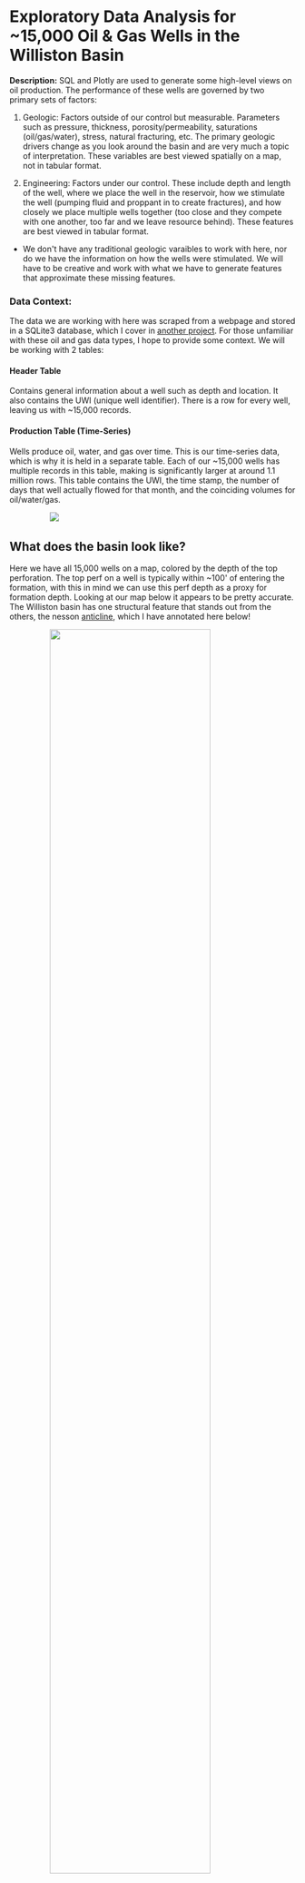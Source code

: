 # Exploratory Data Analysis for ~15,000 Oil & Gas Wells in the Williston Basin

**Description:** SQL and Plotly are used to generate some high-level views on oil production. The performance of these wells are governed by two primary sets of factors:

1. Geologic: Factors outside of our control but measurable. Parameters such as pressure, thickness, porosity/permeability, saturations (oil/gas/water), stress, natural fracturing, etc. The primary geologic drivers change as you look around the basin and are very much a topic of interpretation. These variables are best viewed spatially on a map, not in tabular format.

2. Engineering: Factors under our control. These include depth and length of the well, where we place the well in the reservoir, how we stimulate the well (pumping fluid and proppant in to create fractures), and how closely we place multiple wells together (too close and they compete with one another, too far and we leave resource behind). These features are best viewed in tabular format.

- We don't have any traditional geologic varaibles to work with here, nor do we have the information on how the wells were stimulated. We will have to be creative and work with what we have to generate features that approximate these missing features. 

### Data Context: 
The data we are working with here was scraped from a webpage and stored in a SQLite3 database, which I cover in [another project](/page_scrapy.md). 
For those unfamiliar with these oil and gas data types, I hope to provide some context. We will be working with 2 tables:

#### Header Table
Contains general information about a well such as depth and location. It also contains the UWI (unique well identifier). There is a row for every well, leaving us with ~15,000 records. 

#### Production Table (Time-Series)
Wells produce oil, water, and gas over time. This is our time-series data, which is why it is held in a separate table. Each of our ~15,000 wells has multiple records in this table, making is significantly larger at around 1.1 million rows. This table contains the UWI, the time stamp, the number of days that well actually flowed for that month, and the coinciding volumes for oil/water/gas.

&nbsp;&nbsp;&nbsp;&nbsp;&nbsp;&nbsp;&nbsp;&nbsp;&nbsp;&nbsp;&nbsp;&nbsp;&nbsp;&nbsp;&nbsp;&nbsp;&nbsp;&nbsp;<img src="images/SQL/prod_table.PNG?raw=true">

## What does the basin look like? 
Here we have all 15,000 wells on a map, colored by the depth of the top perforation. The top perf on a well is typically within ~100' of entering the formation, with this in mind we can use this perf depth as a proxy for formation depth. Looking at our map below it appears to be pretty accurate. The Williston basin has one structural feature that stands out from the others, the nesson [anticline](https://www.glossary.oilfield.slb.com/en/Terms/a/anticline.aspx), which I have annotated here below!

&nbsp;&nbsp;&nbsp;&nbsp;&nbsp;&nbsp;&nbsp;&nbsp;&nbsp;&nbsp;&nbsp;&nbsp;&nbsp;&nbsp;&nbsp;&nbsp;&nbsp;&nbsp;<img src="images/EDA/Structure Map.PNG?raw=true" width="75%" height="75%">

## What Operator has Produced the Most Oil to Date?

<img src="images/EDA/Oil and Wells by Operator.PNG?raw=true">

## What Operator has Produced the Most Oil for their Well Count?
Producing more oil with less wells likely translates into better project level economics (and better investments). 

<img src="images/EDA/Oil Per Well by Operator.PNG?raw=true">

## Simple Oil Production Plot
Here we choose 20 wells at random for a given operator, and plot their oil production streams. 

<img src="images/EDA/Simple Production Plot by Operator.PNG?raw=true">

## Water / Oil Ratio Plot
Wells that produce less water are more favorable from an economic standpoint, as the water is costly to dispose of. As you can see, over time operators have been producing more and more water!

<img src="images/EDA/WOR By Vintage.PNG?raw=true">

## Oil Production Plot: Averaged by ~ Depth/Pressure
Here we are binning by average top perf depth, which is a proxy for depth of the formation. The correlation between depth and pressure is pretty strong in this basin. Higher pressure normally leads to better wells. 

<img src="images/EDA/Average Stream Plot - Top Perf.PNG?raw=true">

## What Areas have Produced the Most Oil?
The basin is divided up into 6mi x 6mi squares called townships. Lets see what townships have produced the most oil.

<img src="images/EDA/Code - Cum Oil Per Block Per Well.PNG?raw=true">
&nbsp;&nbsp;&nbsp;&nbsp;&nbsp;&nbsp;&nbsp;&nbsp;&nbsp;&nbsp;&nbsp;&nbsp;&nbsp;&nbsp;&nbsp;&nbsp;&nbsp;&nbsp;<img src="images/EDA/Map - Cum Oil Per Block.PNG?raw=true" width="75%" height="75%">

## What Areas have Produced the Most Oil for their Well Count?
Lets see what townships have produced the most oil for their well count. More oil with less wells is favorable. 

&nbsp;&nbsp;&nbsp;&nbsp;&nbsp;&nbsp;&nbsp;&nbsp;&nbsp;&nbsp;&nbsp;&nbsp;&nbsp;&nbsp;&nbsp;&nbsp;&nbsp;&nbsp;<img src="images/EDA/Map - Cum Oil Per Block Per Well.PNG" width="85%" height="85%">

As you can see, this map looks notably different than the previous, showing that simply the number of wells in a township is a primary driver. Would we want an investment in a township that has produces the most oil, or the township that how produces the most oil per well drilled?





